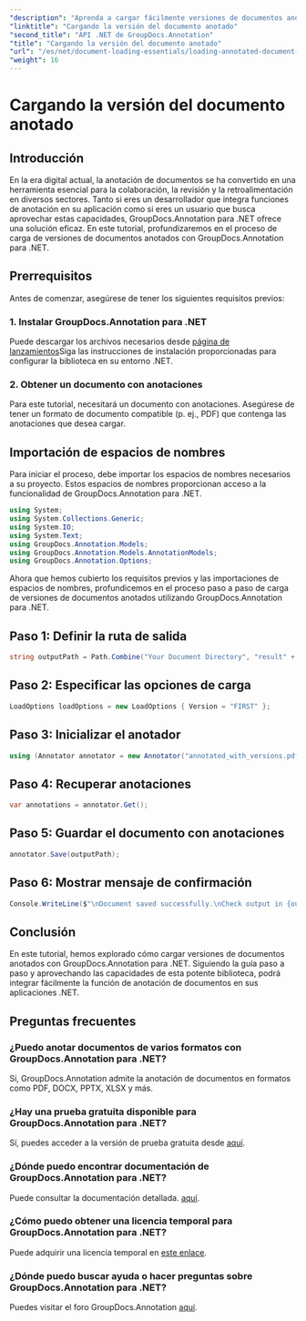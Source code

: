 ```yaml
---
"description": "Aprenda a cargar fácilmente versiones de documentos anotados con GroupDocs.Annotation para .NET. Simplifique los procesos de colaboración y revisión."
"linktitle": "Cargando la versión del documento anotado"
"second_title": "API .NET de GroupDocs.Annotation"
"title": "Cargando la versión del documento anotado"
"url": "/es/net/document-loading-essentials/loading-annotated-document-version/"
"weight": 16
---
```


# Cargando la versión del documento anotado

## Introducción
En la era digital actual, la anotación de documentos se ha convertido en una herramienta esencial para la colaboración, la revisión y la retroalimentación en diversos sectores. Tanto si eres un desarrollador que integra funciones de anotación en su aplicación como si eres un usuario que busca aprovechar estas capacidades, GroupDocs.Annotation para .NET ofrece una solución eficaz. En este tutorial, profundizaremos en el proceso de carga de versiones de documentos anotados con GroupDocs.Annotation para .NET.
## Prerrequisitos
Antes de comenzar, asegúrese de tener los siguientes requisitos previos:
### 1. Instalar GroupDocs.Annotation para .NET
Puede descargar los archivos necesarios desde [página de lanzamientos](https://releases.groupdocs.com/annotation/net/)Siga las instrucciones de instalación proporcionadas para configurar la biblioteca en su entorno .NET.
### 2. Obtener un documento con anotaciones
Para este tutorial, necesitará un documento con anotaciones. Asegúrese de tener un formato de documento compatible (p. ej., PDF) que contenga las anotaciones que desea cargar.

## Importación de espacios de nombres
Para iniciar el proceso, debe importar los espacios de nombres necesarios a su proyecto. Estos espacios de nombres proporcionan acceso a la funcionalidad de GroupDocs.Annotation para .NET.

```csharp
using System;
using System.Collections.Generic;
using System.IO;
using System.Text;
using GroupDocs.Annotation.Models;
using GroupDocs.Annotation.Models.AnnotationModels;
using GroupDocs.Annotation.Options;
```


Ahora que hemos cubierto los requisitos previos y las importaciones de espacios de nombres, profundicemos en el proceso paso a paso de carga de versiones de documentos anotados utilizando GroupDocs.Annotation para .NET.
## Paso 1: Definir la ruta de salida
```csharp
string outputPath = Path.Combine("Your Document Directory", "result" + Path.GetExtension("input.pdf"));
```
## Paso 2: Especificar las opciones de carga
```csharp
LoadOptions loadOptions = new LoadOptions { Version = "FIRST" };
```
## Paso 3: Inicializar el anotador
```csharp
using (Annotator annotator = new Annotator("annotated_with_versions.pdf", loadOptions))
```
## Paso 4: Recuperar anotaciones
```csharp
var annotations = annotator.Get();
```
## Paso 5: Guardar el documento con anotaciones
```csharp
annotator.Save(outputPath);
```
## Paso 6: Mostrar mensaje de confirmación
```csharp
Console.WriteLine($"\nDocument saved successfully.\nCheck output in {outputPath}.");
```

## Conclusión
En este tutorial, hemos explorado cómo cargar versiones de documentos anotados con GroupDocs.Annotation para .NET. Siguiendo la guía paso a paso y aprovechando las capacidades de esta potente biblioteca, podrá integrar fácilmente la función de anotación de documentos en sus aplicaciones .NET.
## Preguntas frecuentes
### ¿Puedo anotar documentos de varios formatos con GroupDocs.Annotation para .NET?
Sí, GroupDocs.Annotation admite la anotación de documentos en formatos como PDF, DOCX, PPTX, XLSX y más.
### ¿Hay una prueba gratuita disponible para GroupDocs.Annotation para .NET?
Sí, puedes acceder a la versión de prueba gratuita desde [aquí](https://releases.groupdocs.com/).
### ¿Dónde puedo encontrar documentación de GroupDocs.Annotation para .NET?
Puede consultar la documentación detallada. [aquí](https://tutorials.groupdocs.com/annotation/net/).
### ¿Cómo puedo obtener una licencia temporal para GroupDocs.Annotation para .NET?
Puede adquirir una licencia temporal en [este enlace](https://purchase.groupdocs.com/temporary-license/).
### ¿Dónde puedo buscar ayuda o hacer preguntas sobre GroupDocs.Annotation para .NET?
Puedes visitar el foro GroupDocs.Annotation [aquí](https://forum.groupdocs.com/c/annotation/10).